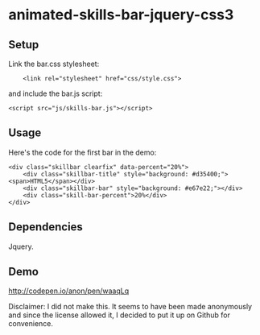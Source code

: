 # animated-skills-bar-jquery-css3
## Setup
Link the bar.css stylesheet:

```
    <link rel="stylesheet" href="css/style.css">
```

and include the bar.js script:

```
<script src="js/skills-bar.js"></script>
```

## Usage
Here's the code for the first bar in the demo:
```
<div class="skillbar clearfix" data-percent="20%">
	<div class="skillbar-title" style="background: #d35400;"><span>HTML5</span></div>
	<div class="skillbar-bar" style="background: #e67e22;"></div>
	<div class="skill-bar-percent">20%</div>
</div>
```

## Dependencies
Jquery.

## Demo
http://codepen.io/anon/pen/waaqLq

Disclaimer: I did not make this. It seems to have been made anonymously and since the license allowed it, I decided to put it up on Github for convenience.
